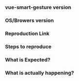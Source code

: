 <!--
Thank you for contributing! Please carefully read the following before opening your issue.
 -->

### vue-smart-gesture version
<!-- 1.0.0 -->

### OS/Browers version
<!-- macOS/Chrome 53 -->

### Reproduction Link
<!-- A minimal JSBin, JSFiddle, Codepen, or a GitHub repository that can reproduce the bug. -->

### Steps to reproduce

### What is Expected?

### What is actually happening?
